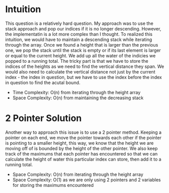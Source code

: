 # Intuition
This question is a relatively hard question. My approach was to use the stack approach and pop our indices if it is no longer descending. However, the implementatin is a lot more complex than I thought. To realized this intuition, we would have to maintain a descending stack while iterating through the array. Once we found a height that is larger than the previous one, we pop the stack until the stack is empty or if its last element is larger or equal to the current height. We add up all the water of the indicies we popped to a running total. The tricky part is that we have to store the indices of the heights as we need to find the vertical distance they span. We would also need to calculate the vertical distance not just by the current index - the index in question, but we have to use the index before the index in question to find the acutal bound.
* Time Complexity: O(n) from iterating through the height array
* Space Complexity: O(n) from maintaining the decreasing stack

# 2 Pointer Solution
Another way to approach this issue is to use a 2 pointer method. Keeping a pointer on each end, we move the pointer towards each other if the pointer is pointing to a smaller height, this way, we know that the height we are moving off of is bounded by the height of the other pointer. We also keep track of the maximums that each pointer has encountered so that we can calculate the height of water this particular index can store, then add it to a running total.
* Space Complexity: O(n) from iterating through the height array
* Space Complexity: O(1) as we are only using 2 pointers and 2 variables for storing the maximums encountered